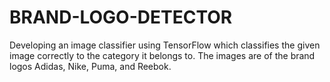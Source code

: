 # BRAND-LOGO-DETECTOR
Developing an image classifier using TensorFlow which classifies the given image correctly to the category it belongs to. The images are of the brand logos Adidas, Nike, Puma, and Reebok.
